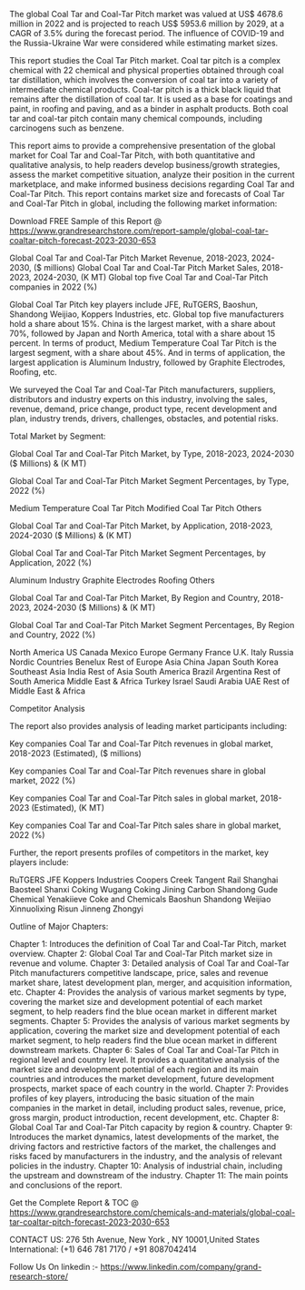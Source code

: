 The global Coal Tar and Coal-Tar Pitch market was valued at US$ 4678.6 million in 2022 and is projected to reach US$ 5953.6 million by 2029, at a CAGR of 3.5% during the forecast period. The influence of COVID-19 and the Russia-Ukraine War were considered while estimating market sizes.

This report studies the Coal Tar Pitch market. Coal tar pitch is a complex chemical with 22 chemical and physical properties obtained through coal tar distillation, which involves the conversion of coal tar into a variety of intermediate chemical products. Coal-tar pitch is a thick black liquid that remains after the distillation of coal tar. It is used as a base for coatings and paint, in roofing and paving, and as a binder in asphalt products. Both coal tar and coal-tar pitch contain many chemical compounds, including carcinogens such as benzene.

This report aims to provide a comprehensive presentation of the global market for Coal Tar and Coal-Tar Pitch, with both quantitative and qualitative analysis, to help readers develop business/growth strategies, assess the market competitive situation, analyze their position in the current marketplace, and make informed business decisions regarding Coal Tar and Coal-Tar Pitch. This report contains market size and forecasts of Coal Tar and Coal-Tar Pitch in global, including the following market information:

Download FREE Sample of this Report @ https://www.grandresearchstore.com/report-sample/global-coal-tar-coaltar-pitch-forecast-2023-2030-653

Global Coal Tar and Coal-Tar Pitch Market Revenue, 2018-2023, 2024-2030, ($ millions)
Global Coal Tar and Coal-Tar Pitch Market Sales, 2018-2023, 2024-2030, (K MT)
Global top five Coal Tar and Coal-Tar Pitch companies in 2022 (%)

Global Coal Tar Pitch key players include JFE, RuTGERS, Baoshun, Shandong Weijiao, Koppers Industries, etc. Global top five manufacturers hold a share about 15%. China is the largest market, with a share about 70%, followed by Japan and North America, total with a share about 15 percent. In terms of product, Medium Temperature Coal Tar Pitch is the largest segment, with a share about 45%. And in terms of application, the largest application is Aluminum Industry, followed by Graphite Electrodes, Roofing, etc.

We surveyed the Coal Tar and Coal-Tar Pitch manufacturers, suppliers, distributors and industry experts on this industry, involving the sales, revenue, demand, price change, product type, recent development and plan, industry trends, drivers, challenges, obstacles, and potential risks.

Total Market by Segment:

Global Coal Tar and Coal-Tar Pitch Market, by Type, 2018-2023, 2024-2030 ($ Millions) & (K MT)

Global Coal Tar and Coal-Tar Pitch Market Segment Percentages, by Type, 2022 (%)

Medium Temperature Coal Tar Pitch
Modified Coal Tar Pitch
Others

Global Coal Tar and Coal-Tar Pitch Market, by Application, 2018-2023, 2024-2030 ($ Millions) & (K MT)

Global Coal Tar and Coal-Tar Pitch Market Segment Percentages, by Application, 2022 (%)

Aluminum Industry
Graphite Electrodes
Roofing
Others

Global Coal Tar and Coal-Tar Pitch Market, By Region and Country, 2018-2023, 2024-2030 ($ Millions) & (K MT)

Global Coal Tar and Coal-Tar Pitch Market Segment Percentages, By Region and Country, 2022 (%)

North America
US
Canada
Mexico
Europe
Germany
France
U.K.
Italy
Russia
Nordic Countries
Benelux
Rest of Europe
Asia
China
Japan
South Korea
Southeast Asia
India
Rest of Asia
South America
Brazil
Argentina
Rest of South America
Middle East & Africa
Turkey
Israel
Saudi Arabia
UAE
Rest of Middle East & Africa

Competitor Analysis

The report also provides analysis of leading market participants including:

Key companies Coal Tar and Coal-Tar Pitch revenues in global market, 2018-2023 (Estimated), ($ millions)

Key companies Coal Tar and Coal-Tar Pitch revenues share in global market, 2022 (%)

Key companies Coal Tar and Coal-Tar Pitch sales in global market, 2018-2023 (Estimated), (K MT)

Key companies Coal Tar and Coal-Tar Pitch sales share in global market, 2022 (%)

Further, the report presents profiles of competitors in the market, key players include:

RuTGERS
JFE
Koppers Industries
Coopers Creek
Tangent Rail
Shanghai Baosteel
Shanxi Coking
Wugang Coking
Jining Carbon
Shandong Gude Chemical
Yenakiieve Coke and Chemicals
Baoshun
Shandong Weijiao
Xinnuolixing
Risun
Jinneng
Zhongyi

Outline of Major Chapters:

Chapter 1: Introduces the definition of Coal Tar and Coal-Tar Pitch, market overview.
Chapter 2: Global Coal Tar and Coal-Tar Pitch market size in revenue and volume.
Chapter 3: Detailed analysis of Coal Tar and Coal-Tar Pitch manufacturers competitive landscape, price, sales and revenue market share, latest development plan, merger, and acquisition information, etc.
Chapter 4: Provides the analysis of various market segments by type, covering the market size and development potential of each market segment, to help readers find the blue ocean market in different market segments.
Chapter 5: Provides the analysis of various market segments by application, covering the market size and development potential of each market segment, to help readers find the blue ocean market in different downstream markets.
Chapter 6: Sales of Coal Tar and Coal-Tar Pitch in regional level and country level. It provides a quantitative analysis of the market size and development potential of each region and its main countries and introduces the market development, future development prospects, market space of each country in the world.
Chapter 7: Provides profiles of key players, introducing the basic situation of the main companies in the market in detail, including product sales, revenue, price, gross margin, product introduction, recent development, etc.
Chapter 8: Global Coal Tar and Coal-Tar Pitch capacity by region & country.
Chapter 9: Introduces the market dynamics, latest developments of the market, the driving factors and restrictive factors of the market, the challenges and risks faced by manufacturers in the industry, and the analysis of relevant policies in the industry.
Chapter 10: Analysis of industrial chain, including the upstream and downstream of the industry.
Chapter 11: The main points and conclusions of the report.

Get the Complete Report & TOC @ https://www.grandresearchstore.com/chemicals-and-materials/global-coal-tar-coaltar-pitch-forecast-2023-2030-653

CONTACT US:
276 5th Avenue, New York , NY 10001,United States
International: (+1) 646 781 7170 / +91 8087042414

Follow Us On linkedin :- https://www.linkedin.com/company/grand-research-store/
